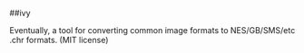 ##ivy

Eventually, a tool for converting common image formats to NES/GB/SMS/etc .chr formats. (MIT license)